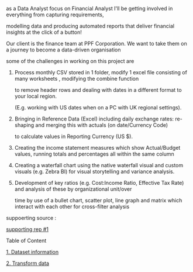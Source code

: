 as a Data Analyst focus on Financial Analyst I'll be getting involved in everything from capturing requirements, 

modelling data and producing automated reports that deliver financial insights at the click of a button! 

Our client is the finance team at PPF Corporation. We want to take them on a journey to become a data-driven organisation

some of the challenges in working on this project are

1. Process monthly CSV stored in 1 folder, modify 1 excel file consisting of many worksheets , modifying the combine function

   to remove header rows and dealing with dates in a different format to your local region.

   (E.g. working with US dates when on a PC with UK regional settings).

3. Bringing in Reference Data (Excel) including daily exchange rates: re-shaping and merging this with actuals (on date/Currency Code)
   
   to calculate values in Reporting Currency (US $).

5. Creating the income statement measures which show Actual/Budget values, running totals and percentages all within the same column

6. Creating a waterfall chart using the native waterfall visual and custom visuals (e.g. Zebra BI) for visual storytelling and variance analysis.
   
7. Development of key ratios (e.g. Cost:Income Ratio, Effective Tax Rate) and analysis of these by organizational unit/over
  
   time by use of a bullet chart, scatter plot, line graph and matrix which interact with each other for cross-filter analysis

suppoerting source :

[supporting rep #1 ](https://github.com/deddyandri/supporting-of-Financial-reporting-with-Power-BI)
   
Table of Content

[1. Dataset information](https://github.com/deddyandri/Financial-Reporting-w-Power-BI/wiki/Dataset-Information)

[2. Transform data](https://github.com/deddyandri/Financial-Reporting-w-Power-BI/wiki/2.-Transform-Data)

